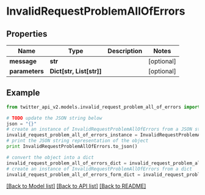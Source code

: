 # InvalidRequestProblemAllOfErrors


## Properties
Name | Type | Description | Notes
------------ | ------------- | ------------- | -------------
**message** | **str** |  | [optional] 
**parameters** | **Dict[str, List[str]]** |  | [optional] 

## Example

```python
from twitter_api_v2.models.invalid_request_problem_all_of_errors import InvalidRequestProblemAllOfErrors

# TODO update the JSON string below
json = "{}"
# create an instance of InvalidRequestProblemAllOfErrors from a JSON string
invalid_request_problem_all_of_errors_instance = InvalidRequestProblemAllOfErrors.from_json(json)
# print the JSON string representation of the object
print InvalidRequestProblemAllOfErrors.to_json()

# convert the object into a dict
invalid_request_problem_all_of_errors_dict = invalid_request_problem_all_of_errors_instance.to_dict()
# create an instance of InvalidRequestProblemAllOfErrors from a dict
invalid_request_problem_all_of_errors_form_dict = invalid_request_problem_all_of_errors.from_dict(invalid_request_problem_all_of_errors_dict)
```
[[Back to Model list]](../README.md#documentation-for-models) [[Back to API list]](../README.md#documentation-for-api-endpoints) [[Back to README]](../README.md)


